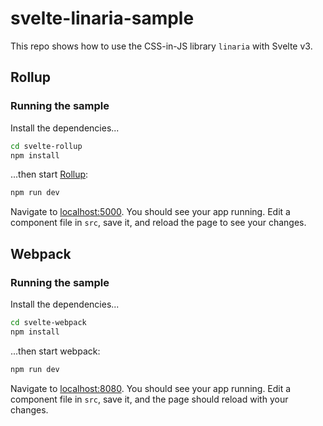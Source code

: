 # svelte-linaria-sample

This repo shows how to use the CSS-in-JS library `linaria` with Svelte v3.

## Rollup

### Running the sample

Install the dependencies...

```bash
cd svelte-rollup
npm install
```

...then start [Rollup](https://rollupjs.org):

```bash
npm run dev
```

Navigate to [localhost:5000](http://localhost:5000). You should see your app running. Edit a component file in `src`, save it, and reload the page to see your changes.


## Webpack

### Running the sample

Install the dependencies...

```bash
cd svelte-webpack
npm install
```

...then start webpack:

```bash
npm run dev
```

Navigate to [localhost:8080](http://localhost:8080). You should see your app running. Edit a component file in `src`, save it, and the page should reload with your changes.
